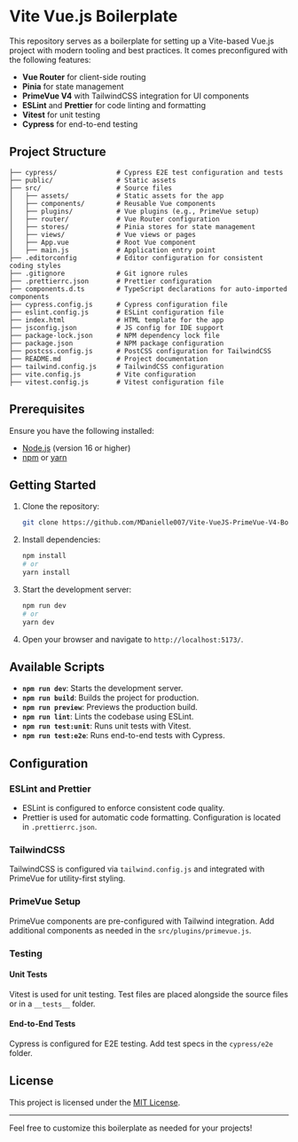 # Vite Vue.js Boilerplate

This repository serves as a boilerplate for setting up a Vite-based Vue.js project with modern tooling and best practices. It comes preconfigured with the following features:

- **Vue Router** for client-side routing
- **Pinia** for state management
- **PrimeVue V4** with TailwindCSS integration for UI components
- **ESLint** and **Prettier** for code linting and formatting
- **Vitest** for unit testing
- **Cypress** for end-to-end testing

## Project Structure

```plaintext
├── cypress/               # Cypress E2E test configuration and tests
├── public/                # Static assets
├── src/                   # Source files
│   ├── assets/            # Static assets for the app
│   ├── components/        # Reusable Vue components
│   ├── plugins/           # Vue plugins (e.g., PrimeVue setup)
│   ├── router/            # Vue Router configuration
│   ├── stores/            # Pinia stores for state management
│   ├── views/             # Vue views or pages
│   ├── App.vue            # Root Vue component
│   ├── main.js            # Application entry point
├── .editorconfig          # Editor configuration for consistent coding styles
├── .gitignore             # Git ignore rules
├── .prettierrc.json       # Prettier configuration
├── components.d.ts        # TypeScript declarations for auto-imported components
├── cypress.config.js      # Cypress configuration file
├── eslint.config.js       # ESLint configuration file
├── index.html             # HTML template for the app
├── jsconfig.json          # JS config for IDE support
├── package-lock.json      # NPM dependency lock file
├── package.json           # NPM package configuration
├── postcss.config.js      # PostCSS configuration for TailwindCSS
├── README.md              # Project documentation
├── tailwind.config.js     # TailwindCSS configuration
├── vite.config.js         # Vite configuration
├── vitest.config.js       # Vitest configuration file
```

## Prerequisites

Ensure you have the following installed:

- [Node.js](https://nodejs.org/) (version 16 or higher)
- [npm](https://www.npmjs.com/) or [yarn](https://yarnpkg.com/)

## Getting Started

1. Clone the repository:
   ```bash
   git clone https://github.com/MDanielle007/Vite-VueJS-PrimeVue-V4-Boilterplate.git
   ```

2. Install dependencies:
   ```bash
   npm install
   # or
   yarn install
   ```

3. Start the development server:
   ```bash
   npm run dev
   # or
   yarn dev
   ```

4. Open your browser and navigate to `http://localhost:5173/`.

## Available Scripts

- **`npm run dev`**: Starts the development server.
- **`npm run build`**: Builds the project for production.
- **`npm run preview`**: Previews the production build.
- **`npm run lint`**: Lints the codebase using ESLint.
- **`npm run test:unit`**: Runs unit tests with Vitest.
- **`npm run test:e2e`**: Runs end-to-end tests with Cypress.

## Configuration

### ESLint and Prettier

- ESLint is configured to enforce consistent code quality.
- Prettier is used for automatic code formatting. Configuration is located in `.prettierrc.json`.

### TailwindCSS

TailwindCSS is configured via `tailwind.config.js` and integrated with PrimeVue for utility-first styling.

### PrimeVue Setup

PrimeVue components are pre-configured with Tailwind integration. Add additional components as needed in the `src/plugins/primevue.js`.

### Testing

#### Unit Tests
Vitest is used for unit testing. Test files are placed alongside the source files or in a `__tests__` folder.

#### End-to-End Tests
Cypress is configured for E2E testing. Add test specs in the `cypress/e2e` folder.

## License

This project is licensed under the [MIT License](./LICENSE).

---

Feel free to customize this boilerplate as needed for your projects!
